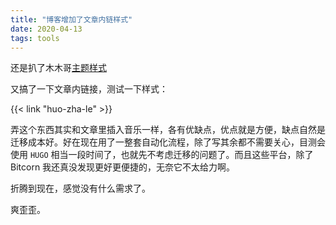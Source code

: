 ```yaml
---
title: "博客增加了文章内链样式"
date: 2020-04-13
tags: tools
---
```


还是扒了木木哥[主题样式](https://immmmm.com/hugo-shortcodes-article-link/)

又搞了一下文章内链接，测试一下样式：

{{< link "huo-zha-le" >}}

弄这个东西其实和文章里插入音乐一样，各有优缺点，优点就是方便，缺点自然是迁移成本好。好在现在用了一整套自动化流程，除了写其余都不需要关心，目测会使用 `HUGO` 相当一段时间了，也就先不考虑迁移的问题了。而且这些平台，除了 Bitcorn 我还真没发现更好更便捷的，无奈它不太给力啊。

折腾到现在，感觉没有什么需求了。

爽歪歪。